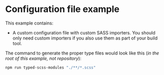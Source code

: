 # Configuration file example

This example contains:

- A custom configuration file with custom SASS importers. You should only need custom importers if you also use them as part of your build tool.

The command to generate the proper type files would look like this (_in the root of this example, not repository_):

```bash
npm run typed-scss-modules "./**/*.scss"
```
